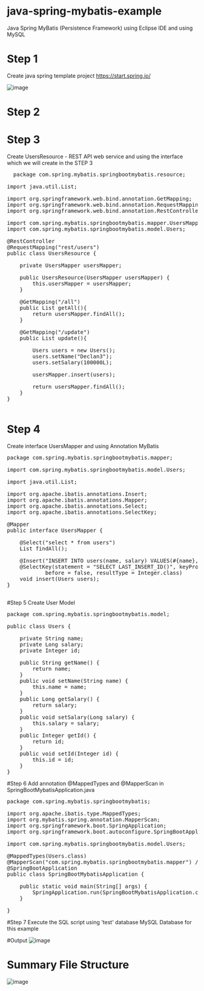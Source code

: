 # java-spring-mybatis-example
Java Spring MyBatis (Persistence Framework) using Eclipse IDE and using MySQL

# Step 1
Create java spring template project https://start.spring.io/ <br/>

![image](https://github.com/jsusanto/java-spring-mybatis-example/assets/1523220/e69a0c57-a7a9-4575-8617-7137b576034a)

# Step 2

# Step 3
Create UsersResource - REST API web service and using the interface which we will create in the STEP 3

<pre>
  package com.spring.mybatis.springbootmybatis.resource;

import java.util.List;

import org.springframework.web.bind.annotation.GetMapping;
import org.springframework.web.bind.annotation.RequestMapping;
import org.springframework.web.bind.annotation.RestController;

import com.spring.mybatis.springbootmybatis.mapper.UsersMapper;
import com.spring.mybatis.springbootmybatis.model.Users;

@RestController
@RequestMapping("rest/users")
public class UsersResource {
	
	private UsersMapper usersMapper;
	
	public UsersResource(UsersMapper usersMapper) {
		this.usersMapper = usersMapper;
	}
	
	@GetMapping("/all")
	public List<Users> getAll(){
		return usersMapper.findAll();
	}
	
	@GetMapping("/update")
	public List<Users> update(){
		
		Users users = new Users();
		users.setName("Declan3");
		users.setSalary(100000L);
		
		usersMapper.insert(users);
		
		return usersMapper.findAll();
	}
}

</pre>

# Step 4
Create interface UsersMapper and using Annotation MyBatis

<pre>
package com.spring.mybatis.springbootmybatis.mapper;

import com.spring.mybatis.springbootmybatis.model.Users;

import java.util.List;

import org.apache.ibatis.annotations.Insert;
import org.apache.ibatis.annotations.Mapper;
import org.apache.ibatis.annotations.Select;
import org.apache.ibatis.annotations.SelectKey;

@Mapper
public interface UsersMapper {
	
	@Select("select * from users")
	List<Users> findAll();
	
	@Insert("INSERT INTO users(name, salary) VALUES(#{name}, #{salary})")
	@SelectKey(statement = "SELECT LAST_INSERT_ID()", keyProperty = "id",  //To create an ID and mapped into ID (Auto Generate)
			before = false, resultType = Integer.class)
	void insert(Users users);
}

</pre>

#Step 5
Create User Model

<pre>
package com.spring.mybatis.springbootmybatis.model;

public class Users {
	
	private String name;
	private Long salary;
	private Integer id;
	
	public String getName() {
		return name;
	}
	public void setName(String name) {
		this.name = name;
	}
	public Long getSalary() {
		return salary;
	}
	public void setSalary(Long salary) {
		this.salary = salary;
	}
	public Integer getId() {
		return id;
	}
	public void setId(Integer id) {
		this.id = id;
	}
}
</pre>

#Step 6
Add annotation @MappedTypes and @MapperScan in SpringBootMybatisApplication.java

<pre>
package com.spring.mybatis.springbootmybatis;

import org.apache.ibatis.type.MappedTypes;
import org.mybatis.spring.annotation.MapperScan;
import org.springframework.boot.SpringApplication;
import org.springframework.boot.autoconfigure.SpringBootApplication;

import com.spring.mybatis.springbootmybatis.model.Users;

@MappedTypes(Users.class)
@MapperScan("com.spring.mybatis.springbootmybatis.mapper") //To enable @Mapper
@SpringBootApplication
public class SpringBootMybatisApplication {

	public static void main(String[] args) {
		SpringApplication.run(SpringBootMybatisApplication.class, args);
	}

}  
</pre>

#Step 7
Execute the SQL script using 'test' database MySQL Database for this example

#Output
![image](https://github.com/jsusanto/java-spring-mybatis-example/assets/1523220/3f430463-ffa0-4ef0-b9d8-621c59d91afb)


# Summary File Structure
![image](https://github.com/jsusanto/java-spring-mybatis-example/assets/1523220/9279bd71-d9c6-4cd7-b5d8-57b43ca4cd34)

